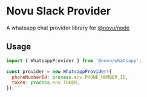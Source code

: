 # Novu Slack Provider

A whatsapp chat provider library for [@novu/node](https://github.com/novuhq/novu)

## Usage

````javascript
import { WhatsappProvider } from '@novu/whatsapp';

const provider = new WhatsappProvider({
  phoneNumberId: process.env.PHONE_NUMBER_ID,
  token: process.env.TOKEN,
});```
````

